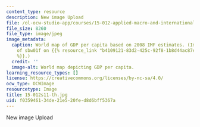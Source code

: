 ```yaml
---
content_type: resource
description: New image Upload
file: /ol-ocw-studio-app/courses/15-012-applied-macro-and-international-economics-spring-2011/f035946134de21e520fed8d6bff5367a_15-012s11-th.jpg
file_size: 8260
file_type: image/jpeg
image_metadata:
  caption: World map of GDP per capita based on 2008 IMF estimates. (Image courtesy
    of sbw01f on {{% resource_link "b4109121-83d2-425c-92f8-1b8d44ac87e0" "Wikipedia"
    %}}.)
  credit: ''
  image-alt: World map depicting GDP per capita.
learning_resource_types: []
license: https://creativecommons.org/licenses/by-nc-sa/4.0/
ocw_type: OCWImage
resourcetype: Image
title: 15-012s11-th.jpg
uid: f0359461-34de-21e5-20fe-d8d6bff5367a
---
```

New image Upload